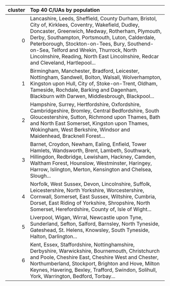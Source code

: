 | cluster | Top 40 C/UAs by population                                                                                                                                                                                                                                                                                                                                                                 |
| ------: | :----------------------------------------------------------------------------------------------------------------------------------------------------------------------------------------------------------------------------------------------------------------------------------------------------------------------------------------------------------------------------------------- |
|       0 | Lancashire, Leeds, Sheffield, County Durham, Bristol, City of, Kirklees, Coventry, Wakefield, Dudley, Doncaster, Greenwich, Medway, Rotherham, Plymouth, Derby, Southampton, Portsmouth, Luton, Calderdale, Peterborough, Stockton-on-Tees, Bury, Southend-on-Sea, Telford and Wrekin, Thurrock, North Lincolnshire, Reading, North East Lincolnshire, Redcar and Cleveland, Hartlepool... |
|       1 | Birmingham, Manchester, Bradford, Leicester, Nottingham, Sandwell, Bolton, Walsall, Wolverhampton, Kingston upon Hull, City of, Stoke-on-Trent, Oldham, Tameside, Rochdale, Barking and Dagenham, Blackburn with Darwen, Middlesbrough, Blackpool...                                                                                                                                       |
|       2 | Hampshire, Surrey, Hertfordshire, Oxfordshire, Cambridgeshire, Bromley, Central Bedfordshire, South Gloucestershire, Sutton, Richmond upon Thames, Bath and North East Somerset, Kingston upon Thames, Wokingham, West Berkshire, Windsor and Maidenhead, Bracknell Forest...                                                                                                              |
|       3 | Barnet, Croydon, Newham, Ealing, Enfield, Tower Hamlets, Wandsworth, Brent, Lambeth, Southwark, Hillingdon, Redbridge, Lewisham, Hackney, Camden, Waltham Forest, Hounslow, Westminster, Haringey, Harrow, Islington, Merton, Kensington and Chelsea, Slough...                                                                                                                            |
|       4 | Norfolk, West Sussex, Devon, Lincolnshire, Suffolk, Leicestershire, North Yorkshire, Worcestershire, Cornwall, Somerset, East Sussex, Wiltshire, Cumbria, Dorset, East Riding of Yorkshire, Shropshire, North Somerset, Herefordshire, County of, Isle of Wight...                                                                                                                         |
|       5 | Liverpool, Wigan, Wirral, Newcastle upon Tyne, Sunderland, Sefton, Salford, Barnsley, North Tyneside, Gateshead, St. Helens, Knowsley, South Tyneside, Halton, Darlington...                                                                                                                                                                                                               |
|       6 | Kent, Essex, Staffordshire, Nottinghamshire, Derbyshire, Warwickshire, Bournemouth, Christchurch and Poole, Cheshire East, Cheshire West and Chester, Northumberland, Stockport, Brighton and Hove, Milton Keynes, Havering, Bexley, Trafford, Swindon, Solihull, York, Warrington, Bedford, Torbay...                                                                                     |

